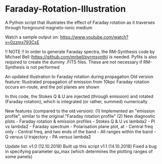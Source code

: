 # Faraday-Rotation-Illustration
A Python script that illustrates the effect of Faraday rotation as it traverses through foreground magneto-ionic medium

Watch a sample output on: https://www.youtube.com/watch?v=0zzmx793CxE

!! NOTE !!
In order to generate Faraday spectra, the RM-Synthesis code by Michael Bell (https://github.com/mrbell/pyrmsynth) is needed. Pyfits is also required to create the dummy .FITS files. These are not necessary if RM-Synthesis is not performed


An updated illustration to Faraday rotation during propagation
Old version feature: Illustrated propagation of emission from 10kpc
Faraday rotation occurs en-route, and the pol planes are shown

In this code, the Stokes Q & U are injected (through emission) and rotated (Faraday rotation), which is integrated (or rather, summed) numerically

New features (compared to the old version):
(1) Implemented an "emission profile", similar to the original "Faraday rotation profile"
(2) New diagnostic plots
    - Faraday rotation & emission profiles
    - Stokes Q & U vs lambda2
    - PI vs lambda2
    - Faraday spectrum
    - Polarisation plane plot, at
      - Central freq only
      - Central freq, and two ends of the band
      - All ranges within the band
    - Q versus U trajectory
    - PA versus lambda2

Update list:
v1.0 (12.10.2018) Built up this script
v1.1 (14.10.2018) Fixed a bug in specifying parameter qu_max (which determines the plotting ranges of some panels)
